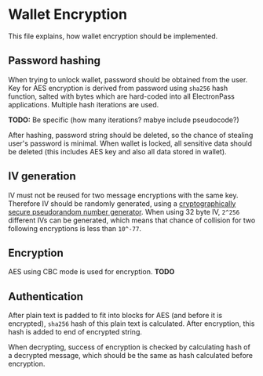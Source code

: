 # Wallet Encryption

This file explains, how wallet encryption should be implemented.

## Password hashing
When trying to unlock wallet, password should be obtained from the user. Key for AES encryption is derived from password using `sha256` hash function, salted with bytes which are hard-coded into all ElectronPass applications. Multiple hash iterations are used.

**TODO:** Be specific (how many iterations? mabye include pseudocode?)

After hashing, password string should be deleted, so the chance of stealing user's password is minimal. When wallet is locked, all sensitive data should be deleted (this includes AES key and also all data stored in wallet).

## IV generation
IV must not be reused for two message encryptions with the same key. Therefore IV should be randomly generated, using a [cryptographically secure pseudorandom number generator](https://en.wikipedia.org/wiki/Cryptographically_secure_pseudorandom_number_generator). When using 32 byte IV, `2^256` different IVs can be generated, which means that chance of collision for two following encryptions is less than `10^-77`.

## Encryption
AES using CBC mode is used for encryption.
**TODO**

## Authentication
After plain text is padded to fit into blocks for AES (and before it is encrypted), `sha256` hash of this plain text is calculated. After encryption, this hash is added to end of encrypted string.

When decrypting, success of encryption is checked by calculating hash of a decrypted message, which should be the same as hash calculated before encryption.

